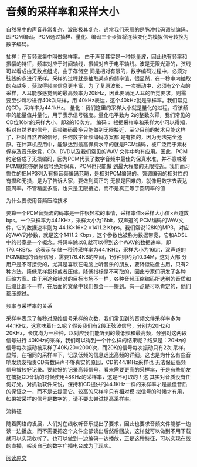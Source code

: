 # 音频的采样率和采样大小

自然界中的声音非常复杂，波形极其复杂，通常我们采用的是脉冲代码调制编码。即PCM编码。PCM通过抽样、量化、编码三个步骤将连续变化的模拟信号转换为数字编码。

抽样：在音频采集中叫做采样率。
由于声音其实是一种能量波，因此也有频率和振幅的特征，频率对应于时间轴线，振幅对应于电平轴线。波是无限光滑的，弦线可以看成由无数点组成，由于存储空 间是相对有限的，数字编码过程中，必须对弦线的点进行采样。采样的过程就是抽取某点的频率值，很显然，在一秒中内抽取的点越多，获取得频率信息更丰富，为 了复原波形，一次振动中，必须有2个点的采样，人耳能够感觉到的最高频率为20kHz，因此要满足人耳的听觉要求，则需要至少每秒进行40k次采样，用 40kHz表达，这个40kHz就是采样率。我们常见的CD，采样率为44.1kHz。
量化：我们这里的采样大小就是量化的过程，将该频率的能量值并量化，用于表示信号强度。量化电平数为 2的整数次幂，我们常见的CD位16bit的采样大小，即2的16次方。
编码：
根据采样率和采样大小可以得知，相对自然界的信号，音频编码最多只能做到无限接近，至少目前的技术只能这样了，相对自然界的信号，任何数字音频编码方案都 是有损的，因为无法完全还原。在计算机应用中，能够达到最高保真水平的就是PCM编码，被广泛用于素材保存及音乐欣赏，CD、DVD以及我们常见的WAV 文件中均有应用。因此，PCM约定俗成了无损编码，因为PCM代表了数字音频中最佳的保真水准，并不意味着PCM就能够确保信号绝对保真，PCM也只能做 到最大程度的无限接近。我们而习惯性的把MP3列入有损音频编码范畴，是相对PCM编码的。强调编码的相对性的有损和无损，是为了告诉大家，要做到真正的 无损是困难的，就像用数字去表达圆周率，不管精度多高，也只是无限接近，而不是真正等于圆周率的值

为什么要使用音频压缩技术 

要算一个PCM音频流的码率是一件很轻松的事情，采样率值×采样大小值×声道数bps。一个采样率为44.1KHz，采样大小为16bit，双声道的 PCM编码的WAV文件，它的数据速率则为 44.1K×16×2 =1411.2 Kbps。我们常说128K的MP3，对应的WAV的参数，就是这个1411.2 Kbps，这个参数也被称为数据带宽，它和ADSL中的带宽是一个概念。将码率除以8,就可以得到这个WAV的数据速率，即176.4KB/s。这表示存 储一秒钟采样率为44.1KHz，采样大小为16bit，双声道的PCM编码的音频信号，需要176.4KB的空间，1分钟则约为10.34M，这对大部 分用户是不可接受的，尤其是喜欢在电脑上听音乐的朋友，要降低磁盘占用，只有2种方法，降低采样指标或者压缩。降低指标是不可取的，因此专家们研发了各种 压缩方案。由于用途和针对的目标市场不一样，各种音频压缩编码所达到的音质和压缩比都不一样，在后面的文章中我们都会一一提到。有一点是可以肯定的，他们 都压缩过。 

频率与采样率的关系 

采样率表示了每秒对原始信号采样的次数，我们常见到的音频文件采样率多为44.1KHz，这意味着什么呢？假设我们有2段正弦波信号，分别为20Hz和 20KHz，长度均为一秒钟，以对应我们能听到的最低频和最高频，分别对这两段信号进行 40KHz的采样，我们可以得到一个什么样的结果呢？结果是：20Hz的信号每次振动被采样了40K/20=2000次，而20K的信号每次振动只有2次 采样。显然，在相同的采样率下，记录低频的信息远比高频的详细。这也是为什么有些音响发烧友指责CD有数码声不够真实的原因，CD的44.1KHz采样也 无法保证高频信号被较好记录。要较好的记录高频信号，看来需要更高的采样率，于是有些朋友在捕捉CD音轨的时候使用48KHz的采样率，这是不可取的！这 其实对音质没有任何好处，对抓轨软件来说，保持和CD提供的44.1KHz一样的采样率才是最佳音质的保证之一，而不是去提高它。较高的采样率只有相对模 拟信号的时候才有用，如果被采样的信号是数字的，请不要去尝试提高采样率。 

流特征 

随着网络的发展，人们对在线收听音乐提出了要求，因此也要求音频文件能够一边读一边播放，而不需要把这个文件全部读出后然后回放，这样就可以做到不用下载 就可以实现收听了。也可以做到一边编码一边播放，正是这种特征，可以实现在线的直播，架设自己的数字广播电台成为了现实。 

[阅读原文](http://blog.csdn.net/wanglixin1999/article/details/43151153)   
